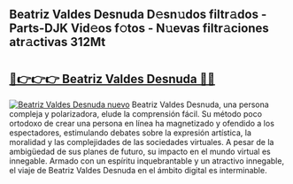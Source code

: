 ## Beatriz Valdes Desnuda D𝚎sn𝚞dos filtr𝚊dos - Parts-DJK Vid𝚎os f𝚘tos - N𝚞evas filtr𝚊ciones atr𝚊ctivas 312Mt

# <h2><a href="http://mb9r7mm.tromn.icu/?c=Beatriz+Valdes+Desnuda">🔗👉👉👉 Beatriz Valdes Desnuda 🔗🔗</a></h2>

[![Beatriz Valdes Desnuda nuevo](https://i.imgur.com/pEAQMta.gif)](http://mb9r7mm.tromn.icu/?c=Beatriz+Valdes+Desnuda)
Beatriz Valdes Desnuda, una persona compleja y polarizadora, elude la comprensión fácil. Su método poco ortodoxo de crear una persona en línea ha magnetizado y ofendido a los espectadores, estimulando debates sobre la expresión artística, la moralidad y las complejidades de las sociedades virtuales. A pesar de la ambigüedad de sus planes de futuro, su impacto en el mundo virtual es innegable. Armado con un espíritu inquebrantable y un atractivo innegable, el viaje de Beatriz Valdes Desnuda en el ámbito digital es interminable.
